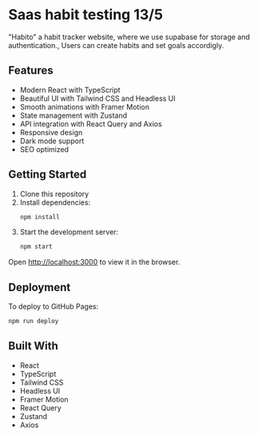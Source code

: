 # Saas habit testing 13/5

"Habito" a habit tracker website, where we use supabase for storage and authentication., Users can create habits and set goals accordigly.

## Features

- Modern React with TypeScript
- Beautiful UI with Tailwind CSS and Headless UI
- Smooth animations with Framer Motion
- State management with Zustand
- API integration with React Query and Axios
- Responsive design
- Dark mode support
- SEO optimized

## Getting Started

1. Clone this repository
2. Install dependencies:
   ```bash
   npm install
   ```
3. Start the development server:
   ```bash
   npm start
   ```

Open [http://localhost:3000](http://localhost:3000) to view it in the browser.

## Deployment

To deploy to GitHub Pages:

```bash
npm run deploy
```

## Built With

- React
- TypeScript
- Tailwind CSS
- Headless UI
- Framer Motion
- React Query
- Zustand
- Axios